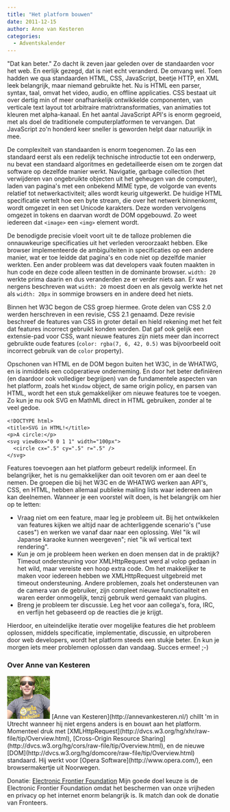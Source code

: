 ```yaml
---
title: "Het platform bouwen"
date: 2011-12-15
author: Anne van Kesteren
categories: 
  - Adventskalender
---
```

"Dat kan beter." Zo dacht ik zeven jaar geleden over de standaarden voor het web. En eerlijk gezegd, dat is niet echt veranderd. De omvang wel. Toen hadden we qua standaarden HTML, CSS, JavaScript, beetje HTTP, en XML leek belangrijk, maar niemand gebruikte het. Nu is HTML een parser, syntax, taal, omvat het video, audio, en offline applicaties. CSS bestaat uit over dertig min of meer onafhankelijk ontwikkelde componenten, van verticale text layout tot arbitraire matrixtransformaties, van animaties tot kleuren met alpha-kanaal. En het aantal JavaScript API's is enorm gegroeid, met als doel de traditionele computerplatformen te vervangen. Dat JavaScript zo'n honderd keer sneller is geworden helpt daar natuurlijk in mee.

De complexiteit van standaarden is enorm toegenomen. Zo las een standaard eerst als een redelijk technische introductie tot een onderwerp, nu bevat een standaard algoritmes en gedetailleerde eisen om te zorgen dat software op dezelfde manier werkt. Navigatie, garbage collection (het verwijderen van ongebruikte objecten uit het geheugen van de computer), laden van pagina's met een onbekend MIME type, de volgorde van events relatief tot netwerkactiviteit; alles wordt keurig uitgewerkt. De huidige HTML specificatie vertelt hoe een byte stream, die over het netwerk binnenkomt, wordt omgezet in een set Unicode karakters. Deze worden vervolgens omgezet in tokens en daarvan wordt de DOM opgebouwd. Zo weet iedereen dat `<image>` een `<img>` element wordt.

De benodigde precisie vloeit voort uit te de talloze problemen die onnauwkeurige specificaties uit het verleden veroorzaakt hebben. Elke browser implementeerde de ambiguïteiten in specificaties op een andere manier, wat er toe leidde dat pagina's en code niet op dezelfde manier werkten. Een ander probleem was dat developers vaak fouten maakten in hun code en deze code alleen testten in de dominante browser. `width: 20` werkte prima daarin en dus veranderden ze er verder niets aan. Er was nergens beschreven wat `width: 20` moest doen en als gevolg werkte het net als `width: 20px` in sommige browsers en in andere deed het niets.

Binnen het W3C begon de CSS groep hiermee. Grote delen van CSS 2.0 werden herschreven in een revisie, CSS 2.1 genaamd. Deze revisie beschreef de features van CSS in groter detail en hield rekening met het feit dat features incorrect gebruikt konden worden. Dat gaf ook gelijk een extensie-pad voor CSS, want nieuwe features zijn niets meer dan incorrect gebruikte oude features (`color: rgba(7, 6, 42, 0.5)` was bijvoorbeeld ooit incorrect gebruik van de `color` property).

Opschonen van HTML en de DOM begon buiten het W3C, in de WHATWG, en is inmiddels een coöperatieve onderneming. En door het beter definiëren (en daardoor ook vollediger begrijpen) van de fundamentele aspecten van het platform, zoals het `Window` object, de same origin policy, en parsen van HTML, wordt het een stuk gemakkelijker om nieuwe features toe te voegen. Zo kun je nu ook SVG en MathML direct in HTML gebruiken, zonder al te veel gedoe.

```
<!DOCTYPE html>
<title>SVG in HTML!</title>
<p>A circle:</p>
<svg viewBox="0 0 1 1" width="100px">
  <circle cx=".5" cy=".5" r=".5" />
</svg>
```

Features toevoegen aan het platform gebeurt redelijk informeel. En belangrijker, het is nu gemakkelijker dan ooit tevoren om er aan deel te nemen. De groepen die bij het W3C en de WHATWG werken aan API's, CSS, en HTML, hebben allemaal publieke mailing lists waar iedereen aan kan deelnemen. Wanneer je een voorstel wilt doen, is het belangrijk om hier op te letten:

* Vraag niet om een feature, maar leg je probleem uit. Bij het ontwikkelen van features kijken we altijd naar de achterliggende scenario's ("use cases") en werken we vanaf daar naar een oplossing. Wel "ik wil Japanse karaoke kunnen weergeven"; niet "ik wil vertical text rendering".
* Kun je om je probleem heen werken en doen mensen dat in de praktijk? Timeout ondersteuning voor XMLHttpRequest werd al volop gedaan in het wild, maar vereiste een hoop extra code. Om het makkelijker te maken voor iedereen hebben we XMLHttpRequest uitgebreid met timeout ondersteuning. Andere problemen, zoals het ondersteunen van de camera van de gebruiker, zijn compleet nieuwe functionaliteit en waren eerder onmogelijk, tenzij gebruik werd gemaakt van plugins.
* Breng je probleem ter discussie. Leg het voor aan collega's, fora, IRC, en verfijn het gebaseerd op de reacties die je krijgt.

Hierdoor, en uiteindelijke iteratie over mogelijke features die het probleem oplossen, middels specificatie, implementatie, discussie, en uitproberen door web developers, wordt het platform steeds een stukje beter. En kun je morgen iets meer problemen oplossen dan vandaag. Succes ermee! ;-)

### Over Anne van Kesteren
<img src="/_img/2011/12/anne-van-kesteren.jpg" alt="Foto van anne van kesteren">
[Anne van Kesteren](http://annevankesteren.nl/) chillt 'm in Utrecht wanneer hij niet ergens anders is en bouwt aan het platform. Momenteel druk met [XMLHttpRequest](http://dvcs.w3.org/hg/xhr/raw-file/tip/Overview.html), [Cross-Origin Resource Sharing](http://dvcs.w3.org/hg/cors/raw-file/tip/Overview.html), en de nieuwe [DOM](http://dvcs.w3.org/hg/domcore/raw-file/tip/Overview.html) standaard. Hij werkt voor [Opera Software](http://www.opera.com/), een browsermakertje uit Noorwegen.

Donatie: [Electronic Frontier Foundation](https://www.eff.org/)
Mijn goede doel keuze is de Electronic Frontier Foundation omdat het beschermen van onze vrijheden en privacy op het internet enorm belangrijk is. Ik match dan ook de donatie van Fronteers.
